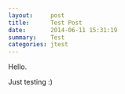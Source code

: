 ```yaml
---
layout:     post
title:      Test Post
date:       2014-06-11 15:31:19
summary:    Test
categories: jtest
---
```


Hello.

Just testing :)
